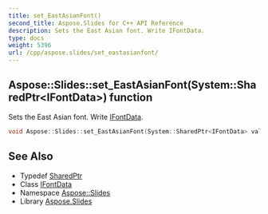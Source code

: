 ```yaml
---
title: set_EastAsianFont()
second_title: Aspose.Slides for C++ API Reference
description: Sets the East Asian font. Write IFontData.
type: docs
weight: 5396
url: /cpp/aspose.slides/set_eastasianfont/
---
```

## Aspose::Slides::set_EastAsianFont(System::SharedPtr\<IFontData\>) function


Sets the East Asian font. Write [IFontData](../ifontdata/).

```cpp
void Aspose::Slides::set_EastAsianFont(System::SharedPtr<IFontData> value) override
```

## See Also

* Typedef [SharedPtr](../system/sharedptr/)
* Class [IFontData](./ifontdata/)
* Namespace [Aspose::Slides](./)
* Library [Aspose.Slides](../)